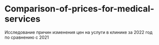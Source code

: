# Comparison-of-prices-for-medical-services
Исследование причин изменения цен на услуги в клинике за 2022 год по сравнению с 2021
